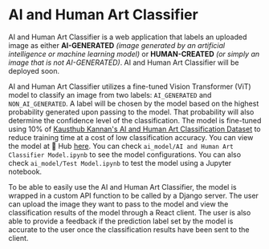 # AI and Human Art Classifier  

AI and Human Art Classifier is a web application that labels an uploaded image as
either **AI-GENERATED** *(image generated by an artificial intelligence or machine learning model)* or **HUMAN-CREATED** *(or simply an image that is not AI-GENERATED)*. AI and Human Art Classifier will be deployed soon.

AI and Human Art Classifier utilizes a fine-tuned Vision Transformer (ViT) model to classify an image from two labels: `AI_GENERATED` and `NON_AI_GENERATED`. A label will be chosen by the model based on the highest probability generated upon passing to the model. That probability will also determine the confidence level of the classification. The model is fine-tuned using 10% of [Kausthub Kannan's AI and Human Art Classification Dataset](https://www.kaggle.com/datasets/kausthubkannan/ai-and-human-art-classification) to reduce training time at a cost of low classification accuracy. You can view the model at 🤗 Hub [here](https://huggingface.co/rostcherno/ai-and-human-art-classifier). You can check `ai_model/AI and Human Art Classifier Model.ipynb` to see the model configurations. You can also check `ai_model/Test Model.ipynb` to test the model using a Jupyter notebook.

To be able to easily use the AI and Human Art Classifier, the model is wrapped in a custom API function to be called by a Django server. The user can upload the image they want to pass to the model and view the classification results of the model through a React client. The user is also able to provide a feedback if the prediction label set by the model is accurate to the user once the classification results have been sent to the client.  
